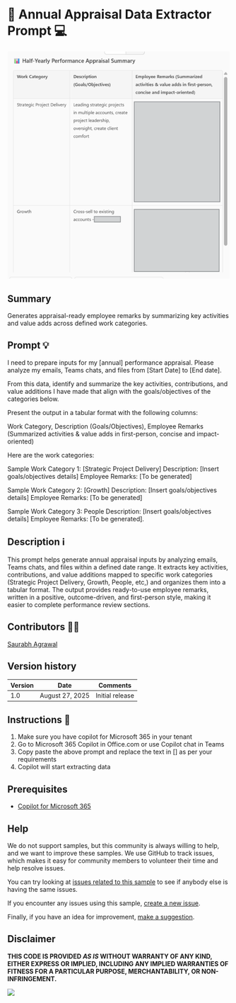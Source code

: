 # 🚀 Annual Appraisal Data Extractor Prompt 💻

![Prompt to extract data for Annual Appraisal](./assets/demo1.png)

## Summary

Generates appraisal-ready employee remarks by summarizing key activities and value adds across defined work categories.

## Prompt 💡

I need to prepare inputs for my [annual] performance appraisal. Please analyze my emails, Teams chats, and files from [Start Date] to [End date].

From this data, identify and summarize the key activities, contributions, and value additions I have made that align with the goals/objectives of the categories below.

Present the output in a tabular format with the following columns:

Work Category, Description (Goals/Objectives), Employee Remarks (Summarized activities & value adds in first-person, concise and impact-oriented)

Here are the work categories:

Sample Work Category 1: [Strategic Project Delivery]
Description: [Insert goals/objectives details]
Employee Remarks: [To be generated]

Sample Work Category 2: [Growth]
Description: [Insert goals/objectives details]
Employee Remarks: [To be generated]

Sample Work Category 3: People
Description: [Insert goals/objectives details]
Employee Remarks: [To be generated].

## Description ℹ️

This prompt helps generate annual appraisal inputs by analyzing emails, Teams chats, and files within a defined date range. It extracts key activities, contributions, and value additions mapped to specific work categories (Strategic Project Delivery, Growth, People, etc,) and organizes them into a tabular format. The output provides ready-to-use employee remarks, written in a positive, outcome-driven, and first-person style, making it easier to complete performance review sections.

## Contributors 👨‍💻

[Saurabh Agrawal](https://github.com/sharepointsaurabh)

## Version history

Version|Date|Comments
-------|----|--------
1.0|August 27, 2025|Initial release

## Instructions 📝

1. Make sure you have copilot for Microsoft 365 in your tenant
2. Go to Microsoft 365 Copilot in Office.com or use Copilot chat in Teams
3. Copy paste the above prompt and replace the text in [] as per your requirements
4. Copilot will start extracting data

## Prerequisites

* [Copilot for Microsoft 365](https://developer.microsoft.com/microsoft-365/dev-program)

## Help

We do not support samples, but this community is always willing to help, and we want to improve these samples. We use GitHub to track issues, which makes it easy for  community members to volunteer their time and help resolve issues.

You can try looking at [issues related to this sample](https://github.com/pnp/copilot-prompts/issues?q=label%3A%22sample%3A%20YOUR-SAMPLE-NAME%22) to see if anybody else is having the same issues.

If you encounter any issues using this sample, [create a new issue](https://github.com/pnp/copilot-prompts/issues/new).

Finally, if you have an idea for improvement, [make a suggestion](https://github.com/pnp/copilot-prompts/issues/new).

## Disclaimer

**THIS CODE IS PROVIDED *AS IS* WITHOUT WARRANTY OF ANY KIND, EITHER EXPRESS OR IMPLIED, INCLUDING ANY IMPLIED WARRANTIES OF FITNESS FOR A PARTICULAR PURPOSE, MERCHANTABILITY, OR NON-INFRINGEMENT.**

![](https://m365-visitor-stats.azurewebsites.net/SamplesGallery/m365-annual-appraisal-data-generator-prompt)
